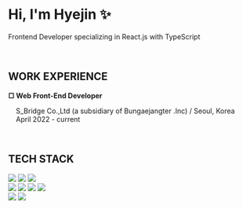<h1><b>Hi, I'm Hyejin ✨</b></h1>
<p>Frontend Developer specializing in React.js with TypeScript</p>

<br/>
<h2><b>WORK EXPERIENCE</b></h2>
<b>□ Web Front-End Developer</b>
<p>&nbsp;&nbsp;&nbsp&nbspS_Bridge Co.,Ltd (a subsidiary of Bungaejangter .Inc) / Seoul, Korea<br/>&nbsp;&nbsp;&nbsp;&nbsp;April 2022 - current</p>


<!-- <ul> -->
<!-- <li>⛳️ <a href="https://m.pricegolf.co.kr/" target="_blank" rel="noopener noreferrer">PriceGolf Mobile Web</a> , Frontend (2022.05 - 2023.05)</li>
<li>🚀 <a href="https://bbexchange.notion.site/513dc5fbbd6a4a2da464e76cda23d5a7" target="_blank" rel="noopener noreferrer">BibubExchange</a>, Frontend (2022.12 - current)</li> -->
<!-- </ul> -->

<br/>
<h2><b>TECH STACK</b></h2>
<section><img src="https://img.shields.io/badge/React-%2361DAFB?style=flat&logo=React&logoColor=%23111111"/>
<img src="https://img.shields.io/badge/Next.js-%23000000?style=flat&logo=Next.js&logoColor=%23fff"/>
<img src="https://img.shields.io/badge/Github-%23181717?style=flat&logo=GitHub&logoColor=%23fff"/></section>

<section>
<img src="https://img.shields.io/badge/TypeScript-%233178C6?style=flat&logo=TypeScript&logoColor=%23fff"/>
<img src="https://img.shields.io/badge/JavaScript-%23F7DF1E?style=flat&logo=JavaScript&logoColor=%23000"/>
<img src="https://img.shields.io/badge/ReactQuery-%23FF4154?style=flat&logo=ReactQuery&logoColor=%23fff"/>
<img src="https://img.shields.io/badge/ReduxToolkit-%23764ABC?style=flat&logo=Redux&logoColor=%23fff"/>
</section>

<section>
<img src="https://img.shields.io/badge/SCSS-%23CC6699?style=flat&logo=Sass&logoColor=%23fff"/>
<img src="https://img.shields.io/badge/Styled%20Components-%23DB7093?style=flat&logo=styled-components&logoColor=%23fff"/>
</section>




